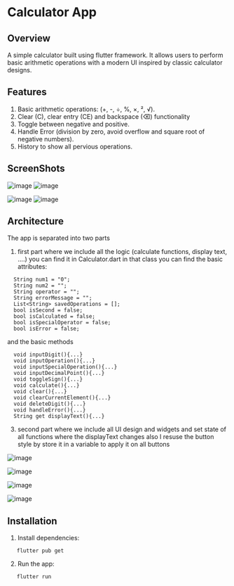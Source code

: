 # Calculator App 

## Overview
A simple calculator built using flutter framework. It allows users to perform basic arithmetic operations with a modern UI inspired by classic calculator designs.

## Features
1. Basic arithmetic operations: (+, -, ÷, %, ×, ², √).
2. Clear (C), clear entry (CE) and backspace (⌫) functionality
3. Toggle between negative and positive.
5. Handle Error (division by zero, avoid overflow and square root of negative numbers).
6. History to show all pervious operations.

## ScreenShots
![image](https://github.com/user-attachments/assets/6608b3d0-7d82-4865-96a9-6859326d06b8)
![image](https://github.com/user-attachments/assets/c95f9e83-ec8d-4917-9863-135954acee6f)

![image](https://github.com/user-attachments/assets/8c597d06-59e0-4021-959f-2a461d6061e9)
![image](https://github.com/user-attachments/assets/644f5adc-ef99-4f58-8bc9-7ed5fae00b1d)

## Architecture
The app is separated into two parts 
1. first part where we include all the logic (calculate functions, display text, ....)
   you can find it in Calculator.dart
   in that class you can find the basic attributes:
```
  String num1 = "0";
  String num2 = "";
  String operator = "";
  String errorMessage = "";
  List<String> savedOperations = [];
  bool isSecond = false;
  bool isCalculated = false;
  bool isSpecialOperator = false;
  bool isError = false;
```
  and the basic methods
```
  void inputDigit(){...}
  void inputOperation(){...}
  void inputSpecialOperation(){...}
  void inputDecimalPoint(){...}
  void toggleSign(){...}
  void calculate(){...}
  void clear(){...}
  void clearCurrentElement(){...}
  void deleteDigit(){...}
  void handleError(){...}
  String get displayText(){...}
```
3. second part where we include all UI design and widgets and set state of all functions where the displayText changes
also I resuse the button style by store it in a variable to apply it on all buttons 

![image](https://github.com/user-attachments/assets/be257322-85a2-45c6-9e28-20f97728fcbb)

![image](https://github.com/user-attachments/assets/1ac56599-af26-48e4-9f43-c8acb9d6cda2)

![image](https://github.com/user-attachments/assets/09972225-70d2-4131-8a3f-68b47e0ca262)

![image](https://github.com/user-attachments/assets/3d35cb55-80af-442e-91e0-33ea5fe69249)

## Installation

1. Install dependencies:
```
   flutter pub get
```
2. Run the app:
```
   flutter run
```
